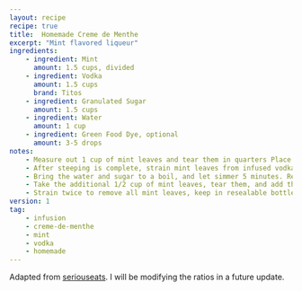 ```yaml
---
layout: recipe
recipe: true
title:  Homemade Creme de Menthe
excerpt: "Mint flavored liqueur"
ingredients:
    - ingredient: Mint
      amount: 1.5 cups, divided
    - ingredient: Vodka
      amount: 1.5 cups
      brand: Titos
    - ingredient: Granulated Sugar
      amount: 1.5 cups
    - ingredient: Water
      amount: 1 cup
    - ingredient: Green Food Dye, optional
      amount: 3-5 drops
notes:
    - Measure out 1 cup of mint leaves and tear them in quarters Place mint leaves in a sealable glass jar and pour vodka on top. Shake and let steep for 12 hours.
    - After steeping is complete, strain mint leaves from infused vodka. Return infused vodka to the jar.
    - Bring the water and sugar to a boil, and let simmer 5 minutes. Remove from heat and let cool, then add syrup to mint-infused vodka.
    - Take the additional 1/2 cup of mint leaves, tear them, and add them to the jar. Shake and let steep for 10 hours.
    - Strain twice to remove all mint leaves, keep in resealable bottle. Optionally, add drops of green food dye until desired color.
version: 1
tag:
    - infusion
    - creme-de-menthe
    - mint
    - vodka
    - homemade
---
```


Adapted from [seriouseats](https://www.seriouseats.com/recipes/2011/12/diy-homemade-creme-de-menthe-recipe.html). I will be modifying the ratios in a future update.